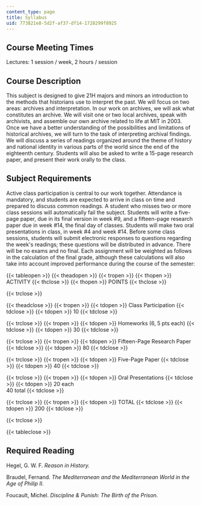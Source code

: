 ```yaml
---
content_type: page
title: Syllabus
uid: 773821e8-5d2f-af37-df14-1728299f8925
---
```


Course Meeting Times
--------------------

Lectures: 1 session / week, 2 hours / session

Course Description
------------------

This subject is designed to give 21H majors and minors an introduction to the methods that historians use to interpret the past. We will focus on two areas: archives and interpretation. In our work on archives, we will ask what constitutes an archive. We will visit one or two local archives, speak with archivists, and assemble our own archive related to life at MIT in 2003. Once we have a better understanding of the possibilities and limitations of historical archives, we will turn to the task of interpreting archival findings. We will discuss a series of readings organized around the theme of history and national identity in various parts of the world since the end of the eighteenth century. Students will also be asked to write a 15-page research paper, and present their work orally to the class.

Subject Requirements
--------------------

Active class participation is central to our work together. Attendance is mandatory, and students are expected to arrive in class on time and prepared to discuss common readings. A student who misses two or more class sessions will automatically fail the subject. Students will write a five-page paper, due in its final version in week #9, and a fifteen-page research paper due in week #14, the final day of classes. Students will make two oral presentations in class, in week #4 and week #14. Before some class sessions, students will submit electronic responses to questions regarding the week's readings; these questions will be distributed in advance. There will be no exams and no final. Each assignment will be weighted as follows in the calculation of the final grade, although these calculations will also take into account improved performance during the course of the semester:

{{< tableopen >}}
{{< theadopen >}}
{{< tropen >}}
{{< thopen >}}
ACTIVITY
{{< thclose >}}
{{< thopen >}}
POINTS
{{< thclose >}}

{{< trclose >}}

{{< theadclose >}}
{{< tropen >}}
{{< tdopen >}}
Class Participation
{{< tdclose >}}
{{< tdopen >}}
10
{{< tdclose >}}

{{< trclose >}}
{{< tropen >}}
{{< tdopen >}}
Homeworks (6, 5 pts each)
{{< tdclose >}}
{{< tdopen >}}
30
{{< tdclose >}}

{{< trclose >}}
{{< tropen >}}
{{< tdopen >}}
Fifteen-Page Research Paper
{{< tdclose >}}
{{< tdopen >}}
80
{{< tdclose >}}

{{< trclose >}}
{{< tropen >}}
{{< tdopen >}}
Five-Page Paper
{{< tdclose >}}
{{< tdopen >}}
40
{{< tdclose >}}

{{< trclose >}}
{{< tropen >}}
{{< tdopen >}}
Oral Presentations
{{< tdclose >}}
{{< tdopen >}}
20 each  
40 total
{{< tdclose >}}

{{< trclose >}}
{{< tropen >}}
{{< tdopen >}}
TOTAL
{{< tdclose >}}
{{< tdopen >}}
200
{{< tdclose >}}

{{< trclose >}}

{{< tableclose >}}

  

Required Reading
----------------

Hegel, G. W. F. _Reason in History._

Braudel, Fernand. _The Mediterranean and the Mediterranean World in the Age of Philip II._

Foucault, Michel. _Discipline & Punish: The Birth of the Prison._